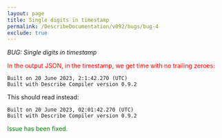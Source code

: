 ```yaml
---
layout: page
title: Single digits in timestamp
permalink: /DescribeDocumentation/v092/bugs/bug-4
exclude: true
---
```

_BUG: Single digits in timestamp_

<span style="color:red">In the output JSON, in the timestamp, we get time with no trailing zeroes:</span>

```
Built on 20 June 2023, 2:1:42.270 (UTC)
Built with Describe Compiler version 0.9.2
```
This should read instead:
```
Built on 20 June 2023, 02:01:42.270 (UTC)
Built with Describe Compiler version 0.9.2
```
<span style="color:green">Issue has been fixed.</span>
